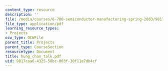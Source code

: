 ```yaml
---
content_type: resource
description: ''
file: /media/courses/6-780-semiconductor-manufacturing-spring-2003/9817caa6432558bc003f30f11e7db4cf_hung_chan_talk.pdf
file_type: application/pdf
learning_resource_types:
- Projects
ocw_type: OCWFile
parent_title: Projects
parent_type: CourseSection
resourcetype: Document
title: hung_chan_talk.pdf
uid: 9817caa6-4325-58bc-003f-30f11e7db4cf
---
```

